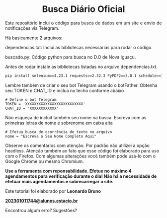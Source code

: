 <h1 align=center>Busca Diário Oficial</h1>

<p align="justify">Este repositório inclui o código para busca de dados em um site e envio de notificações via Telegram.</p>

Há basicamente 2 arquivos: 

<p>dependencias.txt: Inclui as bibliotecas necessárias para rodar o código.</p>
<p>buscado.py: Código python para busca no D.O de Nova Iguaçu.</p

Antes de rodar instale as bibliotecas listadas no arquivo dependencias.txt.

```bash
pip install selenium==4.23.1 requests==2.32.3 PyPDF2==3.0.1 schedule==1.2.2
```

Lembre também de criar o seu bot Telegram usando o botFather. Obtenha seu TOKEN e CHAT_ID e inclua no techo conforme abaixo

```
# Define o bot Telegram
TOKEN = 'XXXXXXXXXXXXXXXXXXXXXXXXXX'
CHAT_ID = 'XXXXXXXXXXXX'
```

Não esqueça de incluit também seu nome na busca.
Escreva com as primeiras letras de nome e sobrenome em caixa alta

```
# Efetua busca de ocorrência de texto no arquivo
nome = "Escreva o Seu Nome Completo Aqui"
```

Observe os comentários com atenção. Por padrão não utilizei a opção headless. Atenção também ao fato que esse código
foi elaborado para uso com o Firefox. Com algumas alterações você também pode usá-lo com o Google Chrome ou mesmo Chromium.

<b>Use a ferramenta com reponsabilidade. Efetue no máximo 4 agendamentos para verificação durante o dia! Não há a necessidade de efetuar mais
agendamentos e sobrecarregar o site.</b>

Este tutorial foi elaborado por <b>Leonardo Bruno</b><p>
<b>202301011744@alunos.estacio.br</b>

Encontrou algum erro? Sugestões?
